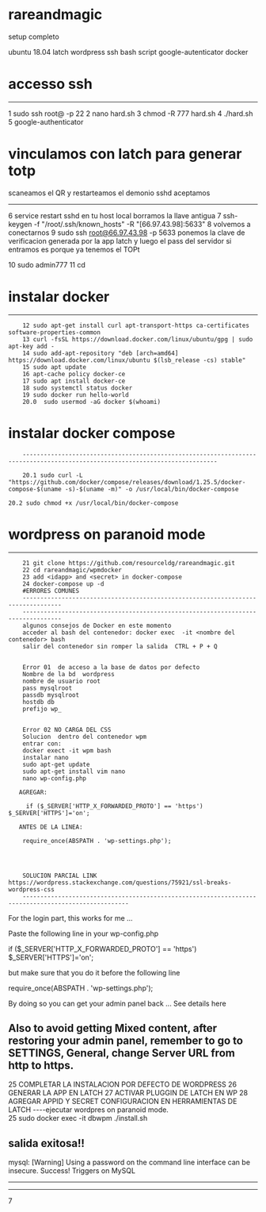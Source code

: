 # rareandmagic

setup completo

ubuntu 18.04
latch
wordpress
ssh
bash script
google-autenticator
docker




# accesso ssh
-----------------------------------------------------------------------------------------------------------------------------

1 sudo ssh  root@<ip> -p 22
2 nano hard.sh
3 chmod -R 777 hard.sh
4 ./hard.sh
5 google-authenticator

# vinculamos con latch para generar totp
scaneamos el QR y restarteamos el demonio sshd
aceptamos

-----------------------------------------------------------------------------------------------------------------------------

6 service restart sshd
en tu host local borramos la llave antigua
7 ssh-keygen -f "/root/.ssh/known_hosts" -R "[66.97.43.98]:5633"
8 volvemos a conectarnos
9 sudo ssh  root@66.97.43.98 -p 5633
ponemos la clave de verificacion generada por la app latch
y luego el pass del servidor
si entramos es porque ya tenemos el TOPt

10 sudo admin777
11 cd

# instalar docker
-----------------------------------------------------------------------------------------------------------------------------

        12 sudo apt-get install curl apt-transport-https ca-certificates software-properties-common
        13 curl -fsSL https://download.docker.com/linux/ubuntu/gpg | sudo apt-key add -
        14 sudo add-apt-repository "deb [arch=amd64] https://download.docker.com/linux/ubuntu $(lsb_release -cs) stable"
        15 sudo apt update
        16 apt-cache policy docker-ce
        17 sudo apt install docker-ce
        18 sudo systemctl status docker
        19 sudo docker run hello-world
        20.0  sudo usermod -aG docker $(whoami)
        
# instalar docker compose
        -----------------------------------------------------------------------------------------------------------------------------
      
        20.1 sudo curl -L "https://github.com/docker/compose/releases/download/1.25.5/docker-compose-$(uname -s)-$(uname -m)" -o /usr/local/bin/docker-compose
	
	20.2 sudo chmod +x /usr/local/bin/docker-compose

        
# wordpress on paranoid mode
-----------------------------------------------------------------------------------------------
		21 git clone https://github.com/resourceldg/rareandmagic.git
        22 cd rareandmagic/wpmdocker
        23 add <idapp> and <secret> in docker-compose
        24 docker-compose up -d
        #ERRORES COMUNES 
        ---------------------------------------------------------------------------------
        ---------------------------------------------------------------------------------
        algunos consejos de Docker en este momento
        acceder al bash del contenedor: docker exec  -it <nombre del contenedor> bash
        salir del contenedor sin romper la salida  CTRL + P + Q 
       
       
        Error 01  de acceso a la base de datos por defecto
        Nombre de la bd  wordpress
        nombre de usuario root
        pass mysqlroot
        passdb mysqlroot
        hostdb db
        prefijo wp_
        
         
        Error 02 NO CARGA DEL CSS
        Solucion  dentro del contenedor wpm
        entrar con:
        docker exect -it wpm bash
        instalar nano
        sudo apt-get update 
        sudo apt-get install vim nano
        nano wp-config.php
        
       AGREGAR:
        
         if ($_SERVER['HTTP_X_FORWARDED_PROTO'] == 'https') $_SERVER['HTTPS']='on';
       
       ANTES DE LA LINEA:
        
        require_once(ABSPATH . 'wp-settings.php');
        
        
        
        
        SOLUCION PARCIAL LINK https://wordpress.stackexchange.com/questions/75921/ssl-breaks-wordpress-css
        ----------------------------------------------------------------------------------------------------
       
For the login part, this works for me ...

Paste the following line in your wp-config.php

if ($_SERVER['HTTP_X_FORWARDED_PROTO'] == 'https') $_SERVER['HTTPS']='on';

but make sure that you do it before the following line

require_once(ABSPATH . 'wp-settings.php');

By doing so you can get your admin panel back ... See details here

Also to avoid getting Mixed content, after restoring your admin panel, remember to go to SETTINGS, General, change Server URL from http to https.
--------------------------------------------------------------------------------------------------------------------------------------------------------

25 COMPLETAR LA INSTALACION POR DEFECTO DE WORDPRESS
26 GENERAR LA APP EN LATCH
27 ACTIVAR PLUGGIN DE LATCH EN WP
28 AGREGAR APPID Y SECRET CONFIGURACION EN HERRAMIENTAS DE LATCH 
----ejecutar wordpres on paranoid mode.          
25 sudo docker exec -it dbwpm ./install.sh

salida exitosa!!
------------

mysql: [Warning] Using a password on the command line interface can be insecure.
Success! Triggers on MySQL
______________________________________________________________________________________
--------------------------------------------------------------------------------------


        



7


